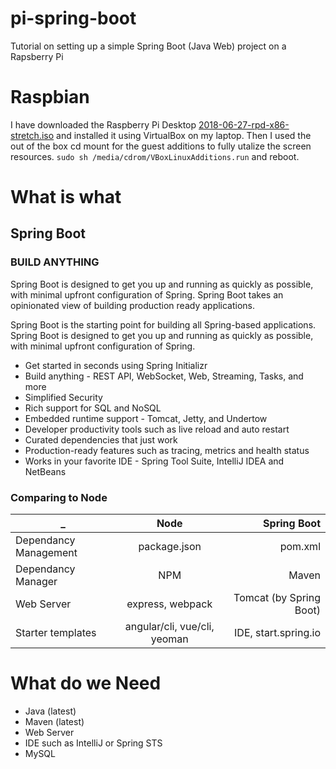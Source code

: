 # pi-spring-boot
Tutorial on setting up a simple Spring Boot (Java Web) project on a Rapsberry Pi

# Raspbian
I have downloaded the Raspberry Pi Desktop [2018-06-27-rpd-x86-stretch.iso](http://downloads.raspberrypi.org/rpd_x86/images/) and installed it using VirtualBox on my laptop. Then I used the out of the box cd mount for the guest additions to fully utalize the screen resources. `sudo sh /media/cdrom/VBoxLinuxAdditions.run` and reboot.

# What is what

## Spring Boot

### BUILD ANYTHING

Spring Boot is designed to get you up and running as quickly as possible, with minimal upfront configuration of Spring. Spring Boot takes an opinionated view of building production ready applications.

Spring Boot is the starting point for building all Spring-based applications. Spring Boot is designed to get you up and running as quickly as possible, with minimal upfront configuration of Spring.

- Get started in seconds using Spring Initializr
- Build anything - REST API, WebSocket, Web, Streaming, Tasks, and more
- Simplified Security
- Rich support for SQL and NoSQL
- Embedded runtime support - Tomcat, Jetty, and Undertow
- Developer productivity tools such as live reload and auto restart
- Curated dependencies that just work
- Production-ready features such as tracing, metrics and health status
- Works in your favorite IDE - Spring Tool Suite, IntelliJ IDEA and NetBeans

### Comparing to Node

| _        | Node           | Spring Boot  |
| ------------- |:-------------:| -----:|
| Dependancy Management     | package.json | pom.xml |
| Dependancy Manager      | NPM      |   Maven |
| Web Server      | express, webpack      |   Tomcat (by Spring Boot) |
| Starter templates      | angular/cli, vue/cli, yeoman     |   IDE, start.spring.io |

# What do we Need
- Java (latest)
- Maven (latest)
- Web Server
- IDE such as IntelliJ or Spring STS
- MySQL
